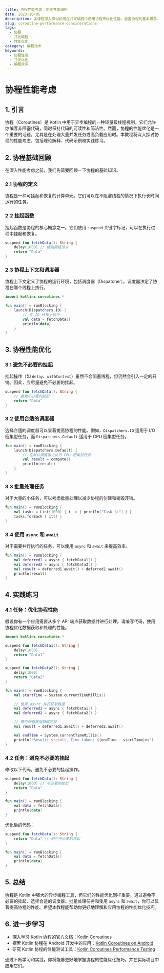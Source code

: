 ```yaml
---
title: 协程性能考虑：优化并发编程
date: 2023-10-05
description: 本课程深入探讨如何在并发编程中使用协程来优化性能，涵盖协程的基本概念、性能瓶颈分析及优化策略。
slug: coroutine-performance-considerations
tags:
  - 协程
  - 并发编程
  - 性能优化
category: 编程技术
keywords:
  - 协程性能
  - 并发优化
  - 编程效率
---
```


# 协程性能考虑

## 1. 引言

协程（Coroutines）是 Kotlin 中用于异步编程的一种轻量级线程机制。它们允许你编写非阻塞代码，同时保持代码的可读性和简洁性。然而，协程的性能优化是一个重要的话题，尤其是在处理大量并发任务或高负载应用时。本教程将深入探讨协程的性能考虑，包括理论解释、代码示例和实践练习。

## 2. 协程基础回顾

在深入性能考虑之前，我们先简要回顾一下协程的基础知识。

### 2.1 协程的定义

协程是一种可挂起和恢复的计算单元。它们可以在不阻塞线程的情况下执行长时间运行的任务。

### 2.2 挂起函数

挂起函数是协程的核心概念之一。它们使用 `suspend` 关键字标记，可以在执行过程中挂起和恢复。

```kotlin
suspend fun fetchData(): String {
    delay(1000) // 模拟网络请求
    return "Data"
}
```

### 2.3 协程上下文和调度器

协程上下文定义了协程的运行环境，包括调度器（Dispatcher）。调度器决定了协程在哪个线程上执行。

```kotlin
import kotlinx.coroutines.*

fun main() = runBlocking {
    launch(Dispatchers.IO) {
        // 在 IO 线程上执行
        val data = fetchData()
        println(data)
    }
}
```

## 3. 协程性能优化

### 3.1 避免不必要的挂起

挂起操作（如 `delay`、`withContext`）虽然不会阻塞线程，但仍然会引入一定的开销。因此，应尽量避免不必要的挂起。

```kotlin
suspend fun fetchData(): String {
    // 避免不必要的挂起
    return "Data"
}
```

### 3.2 使用合适的调度器

选择合适的调度器可以显著提高协程的性能。例如，`Dispatchers.IO` 适用于 I/O 密集型任务，而 `Dispatchers.Default` 适用于 CPU 密集型任务。

```kotlin
fun main() = runBlocking {
    launch(Dispatchers.Default) {
        // 在默认调度器上执行 CPU 密集型任务
        val result = compute()
        println(result)
    }
}
```

### 3.3 批量处理任务

对于大量的小任务，可以考虑批量处理以减少协程的创建和销毁开销。

```kotlin
fun main() = runBlocking {
    val tasks = List(1000) { i -> { println("Task $i") } }
    tasks.forEach { it() }
}
```

### 3.4 使用 `async` 和 `await`

对于需要并行执行的任务，可以使用 `async` 和 `await` 来提高效率。

```kotlin
fun main() = runBlocking {
    val deferred1 = async { fetchData1() }
    val deferred2 = async { fetchData2() }
    val result = deferred1.await() + deferred2.await()
    println(result)
}
```

## 4. 实践练习

### 4.1 任务：优化协程性能

假设你有一个应用需要从多个 API 端点获取数据并进行处理。请编写代码，使用协程优化数据获取和处理的性能。

```kotlin
import kotlinx.coroutines.*

suspend fun fetchData1(): String {
    delay(1000)
    return "Data1"
}

suspend fun fetchData2(): String {
    delay(1000)
    return "Data2"
}

fun main() = runBlocking {
    val startTime = System.currentTimeMillis()

    // 使用 async 并行获取数据
    val deferred1 = async { fetchData1() }
    val deferred2 = async { fetchData2() }

    // 等待所有数据获取完成
    val result = deferred1.await() + deferred2.await()

    val endTime = System.currentTimeMillis()
    println("Result: $result, Time taken: ${endTime - startTime}ms")
}
```

### 4.2 任务：避免不必要的挂起

修改以下代码，避免不必要的挂起操作。

```kotlin
suspend fun fetchData(): String {
    delay(1000) // 不必要的挂起
    return "Data"
}

fun main() = runBlocking {
    val data = fetchData()
    println(data)
}
```

优化后的代码：

```kotlin
suspend fun fetchData(): String {
    return "Data" // 避免不必要的挂起
}

fun main() = runBlocking {
    val data = fetchData()
    println(data)
}
```

## 5. 总结

协程是 Kotlin 中强大的异步编程工具，但它们的性能优化同样重要。通过避免不必要的挂起、选择合适的调度器、批量处理任务和使用 `async` 和 `await`，你可以显著提高协程的性能。希望本教程能帮助你更好地理解和应用协程的性能优化技巧。

## 6. 进一步学习

- 深入学习 Kotlin 协程的官方文档：[Kotlin Coroutines](https://kotlinlang.org/docs/coroutines-overview.html)
- 探索 Kotlin 协程在 Android 开发中的应用：[Kotlin Coroutines on Android](https://developer.android.com/kotlin/coroutines)
- 研究 Kotlin 协程的性能测试工具：[Kotlin Coroutines Performance Testing](https://kotlinlang.org/docs/coroutines-guide.html#testing-coroutines)

通过不断学习和实践，你将能够更好地掌握协程的性能优化技巧，并在实际项目中应用它们。